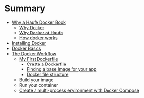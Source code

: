 # Summary

* [Why a Haufe Docker Book](README.md)
   * [Why Docker](why_docker.md)
   * [Why Docker at Haufe](why_docker_at_haufe.md)
   * [How docker works](how_docker_works.md)
* [Installing Docker](installing_docker.md)
* [Docker Basics](docker_basics.md)
* [The Docker Workflow](the_suggested_docker_haufe_workflow.md)
   * [My First Dockerfile](docker_command_reference.md)
       * [Create a Dockerfile](create_a_dockerfile.md)
       * [Finding a base Image for your app](finding_a_base_image_for_your_app.md)
       * [Docker file structure](docker_file_structure.md)
   * Build your image
   * Run your container
   * [Create a multi-process environment with Docker Compose](compose_multiple_docker_images.md)

